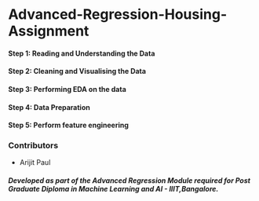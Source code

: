 # Advanced-Regression-Housing-Assignment



#### Step 1: Reading and Understanding the Data  
#### Step 2: Cleaning and Visualising the Data
#### Step 3: Performing EDA on the data
#### Step 4: Data Preparation 
#### Step 5: Perform feature engineering   


### Contributors
- Arijit Paul




##### Developed as part of the Advanced Regression Module required for Post Graduate Diploma in Machine Learning and AI - IIIT,Bangalore.